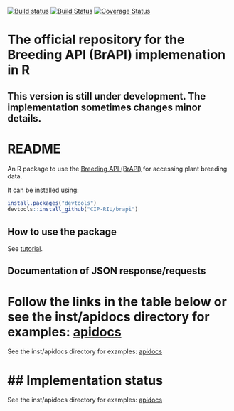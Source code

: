 
[![Build status](https://ci.appveyor.com/api/projects/status/bxwa9k9xbo4i7h2d?svg=true)](https://ci.appveyor.com/project/c5sire/brapi) [![Build Status](https://travis-ci.org/c5sire/brapi.svg?branch=master)](https://travis-ci.org/CIP-RIU/brapi) [![Coverage Status](https://coveralls.io/repos/github/c5sire/brapi/badge.svg)](https://coveralls.io/github/CIP-RIU/brapi)

<!-- README.md is generated from README.Rmd. Please edit that file -->
The official repository for the Breeding API (BrAPI) implemenation in R
=======================================================================

This version is still under development. The implementation sometimes changes minor details.
--------------------------------------------------------------------------------------------

README
======

An R package to use the [Breeding API (BrAPI)](http://docs.brapi.apiary.io) for accessing plant breeding data.

It can be installed using:

``` r
install.packages("devtools")
devtools::install_github("CIP-RIU/brapi")
```

How to use the package
----------------------

See [tutorial](https://github.com/c5sire/brapi/blob/master/inst/doc/tutorial.Rmd).

Documentation of JSON response/requests
---------------------------------------

Follow the links in the table below or see the inst/apidocs directory for examples: [apidocs](https://github.com/c5sire/brapi/blob/master/inst/apidocs/README.md)
=================================================================================================================================================================

See the inst/apidocs directory for examples: [apidocs](https://github.com/c5sire/brapi/blob/master/inst/apidocs/README.md)

\#\# Implementation status
==========================

See the inst/apidocs directory for examples: [apidocs](https://github.com/c5sire/brapi/blob/master/inst/apidocs/README.md)
